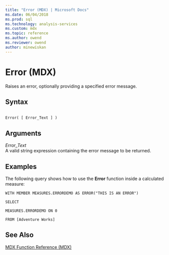 ```yaml
---
title: "Error (MDX) | Microsoft Docs"
ms.date: 06/04/2018
ms.prod: sql
ms.technology: analysis-services
ms.custom: mdx
ms.topic: reference
ms.author: owend
ms.reviewer: owend
author: minewiskan
---
```

# Error (MDX)


  Raises an error, optionally providing a specified error message.  
  
## Syntax  
  
```  
  
Error( [ Error_Text ] )  
```  
  
## Arguments  
 *Error_Text*  
 A valid string expression containing the error message to be returned.  
  
## Examples  
 The following query shows how to use the **Error** function inside a calculated measure:  
  
 `WITH MEMBER MEASURES.ERRORDEMO AS ERROR("THIS IS AN ERROR")`  
  
 `SELECT`  
  
 `MEASURES.ERRORDEMO ON 0`  
  
 `FROM [Adventure Works]`  
  
## See Also  
 [MDX Function Reference &#40;MDX&#41;](../mdx/mdx-function-reference-mdx.md)  
  
  
